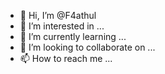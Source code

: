 - 👋 Hi, I’m @F4athul
- 👀 I’m interested in ...
- 🌱 I’m currently learning ...
- 💞️ I’m looking to collaborate on ...
- 📫 How to reach me ...

<!---
F4athul/F4athul is a ✨ special ✨ repository because its `README.md` (this file) appears on your GitHub profile.
You can click the Preview link to take a look at your changes.
--->
